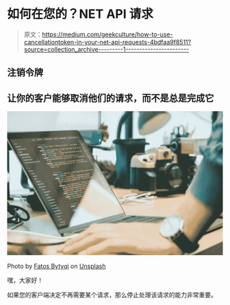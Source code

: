 # 如何在您的？NET API 请求

> 原文：<https://medium.com/geekculture/how-to-use-cancellationtoken-in-your-net-api-requests-4bdfaa9f8511?source=collection_archive---------1----------------------->

## 注销令牌

## 让你的客户能够取消他们的请求，而不是总是完成它

![](img/eb4c86ed7b06e2e135ae4484f78534ad.png)

Photo by [Fatos Bytyqi](https://unsplash.com/@fatosi?utm_source=unsplash&utm_medium=referral&utm_content=creditCopyText) on [Unsplash](https://unsplash.com/s/photos/abort-programming?utm_source=unsplash&utm_medium=referral&utm_content=creditCopyText)

嘿，大家好！

如果您的客户端决定不再需要某个请求，那么停止处理该请求的能力非常重要。
